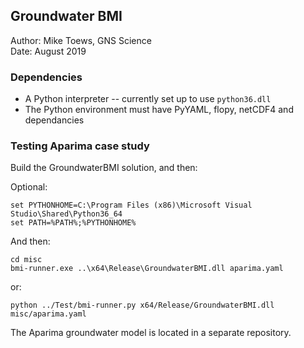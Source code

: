 ## Groundwater BMI

Author:   Mike Toews, GNS Science  
Date:     August 2019  

### Dependencies

* A Python interpreter -- currently set up to use `python36.dll`
* The Python environment must have PyYAML, flopy, netCDF4 and dependancies

### Testing Aparima case study

Build the GroundwaterBMI solution, and then:

Optional:

    set PYTHONHOME=C:\Program Files (x86)\Microsoft Visual Studio\Shared\Python36_64
	set PATH=%PATH%;%PYTHONHOME%

And then:

    cd misc
    bmi-runner.exe ..\x64\Release\GroundwaterBMI.dll aparima.yaml

or:

    python ../Test/bmi-runner.py x64/Release/GroundwaterBMI.dll misc/aparima.yaml

The Aparima groundwater model is located in a separate repository.
